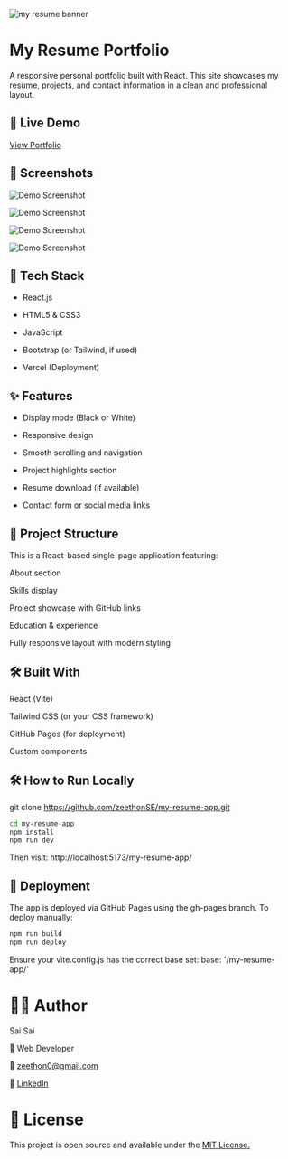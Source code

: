 ![my resume banner](./public/icons/saisai_logo_transparent.png)

# My Resume Portfolio

A responsive personal portfolio built with React. This site showcases my resume, projects, and contact information in a clean and professional layout.


## 🚀 Live Demo

[View Portfolio](https://zeethonse.github.io/my-resume-app/)

## 📸 Screenshots

![Demo Screenshot](./assets/my-resume-lg-dark.webp)

![Demo Screenshot](./assets/my-resume-lg-white.webp)

![Demo Screenshot](./assets/my-resume-sm-dark.webp)

![Demo Screenshot](./assets/my-resume-sm-white.webp)


## 🔧 Tech Stack

- React.js

- HTML5 & CSS3

- JavaScript

- Bootstrap (or Tailwind, if used)

- Vercel (Deployment)


## ✨ Features

- Display mode (Black or White)

- Responsive design

- Smooth scrolling and navigation

- Project highlights section

- Resume download (if available)

- Contact form or social media links


## 📂 Project Structure

This is a React-based single-page application featuring:

About section

Skills display

Project showcase with GitHub links

Education & experience

Fully responsive layout with modern styling


## 🛠️ Built With

React (Vite)

Tailwind CSS (or your CSS framework)

GitHub Pages (for deployment)

Custom components


## 🛠 How to Run Locally

git clone https://github.com/zeethonSE/my-resume-app.git

```bash
cd my-resume-app
npm install
npm run dev
```
Then visit: http://localhost:5173/my-resume-app/


## 🚀 Deployment

The app is deployed via GitHub Pages using the gh-pages branch. To deploy manually:
```bash
npm run build
npm run deploy
```
Ensure your vite.config.js has the correct base set:
base: '/my-resume-app/'


# 🙋‍♂️ Author

Sai Sai

💼 Web Developer

📧 zeethon0@gmail.com

🔗 [LinkedIn](https://linkedin.com/in/ssaiwd25)


# 📄 License

This project is open source and available under the [MIT License.](./LICENSE.txt)